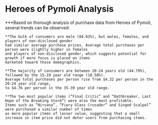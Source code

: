 # Heroes of Pymoli Analysis



***Based on thorough analysis of purchase data from Heroes of Pymoli, several trends can be observed:

	**The bulk of consumers are male (84.03%), but males, females, and players of non-disclosed gender 
	had similar average purchase prices. Average total purchases per person were slightly higher in females 
	and players of non-disclosed gender, which suggests potential for growth if more focus is placed on items 
	marketed toward those demographics. 
	
	**The majority of consumers are between 20-24 years old (44.79%), followed by the 15-19 year old range (18.58%). 
	Average total purchases per person rise from $4.32 per person in the 20-24 year old range, 
	to $4.76 per person in the 35-39 year old range. 
	
	**The two most popular items (“Final Critic” and “Oathbreaker, Last Hope of the Breaking Storm”) were also the most profitable. 
	Items such as “Nirvana”, “Fiery Glass Crusader” and Singed Scalpel” were purchased a similar number of times 
	as more popular items of lesser value, suggesting that a small increase in item price did not deter users from purchasing items.	
